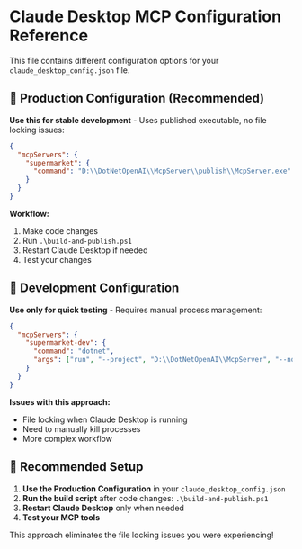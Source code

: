 # Claude Desktop MCP Configuration Reference

This file contains different configuration options for your `claude_desktop_config.json` file.

## 🚀 Production Configuration (Recommended)

**Use this for stable development** - Uses published executable, no file locking issues:

```json
{
  "mcpServers": {
    "supermarket": {
      "command": "D:\\DotNetOpenAI\\McpServer\\publish\\McpServer.exe"
    }
  }
}
```

**Workflow:**

1. Make code changes
2. Run `.\build-and-publish.ps1`
3. Restart Claude Desktop if needed
4. Test your changes

## 🔧 Development Configuration

**Use only for quick testing** - Requires manual process management:

```json
{
  "mcpServers": {
    "supermarket-dev": {
      "command": "dotnet",
      "args": ["run", "--project", "D:\\DotNetOpenAI\\McpServer", "--no-build"]
    }
  }
}
```

**Issues with this approach:**

- File locking when Claude Desktop is running
- Need to manually kill processes
- More complex workflow

## 🎯 Recommended Setup

1. **Use the Production Configuration** in your `claude_desktop_config.json`
2. **Run the build script** after code changes: `.\build-and-publish.ps1`
3. **Restart Claude Desktop** only when needed
4. **Test your MCP tools**

This approach eliminates the file locking issues you were experiencing!
